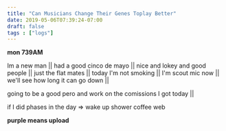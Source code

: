 ```yaml
---
title: "Can Musicians Change Their Genes Toplay Better"
date: 2019-05-06T07:39:24-07:00
draft: false
tags : ["logs"]
---
```


**mon 739AM**

Im a new man || had a good cinco de mayo || nice and lokey and good people || just the flat mates || today I'm not smoking || I'm scout mic now || we'll see how long it can go down ||

going to be a good pero and work on the comissions I got today ||


if I did phases in the day =>
          wake up shower coffee web


**purple means upload**
